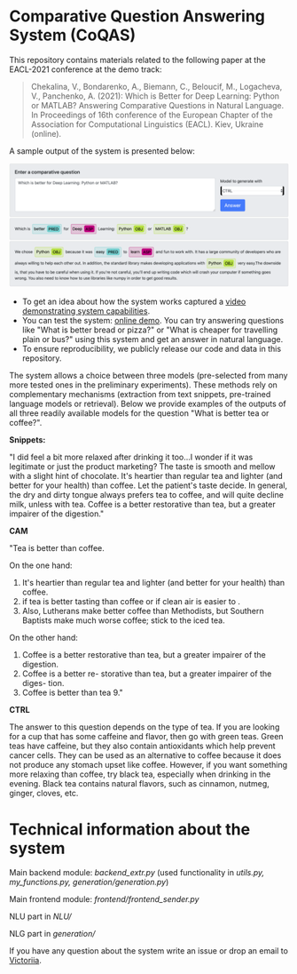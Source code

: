 # Comparative Question Answering System (CoQAS)

This repository contains materials related to the following paper at the EACL-2021 conference at the demo track: 


> Chekalina, V., Bondarenko, A., Biemann, C., Beloucif, M., Logacheva, V., Panchenko, A. (2021): Which is Better for Deep Learning: Python or MATLAB? Answering Comparative Questions in Natural Language. In Proceedings of 16th conference of the European Chapter of the Association for Computational Linguistics (EACL). Kiev, Ukraine (online). 


A sample output of the system is presented below:

![Screenshot](static/which-is-better.png "Screenshot")

- To get an idea about how the system works  captured a [video demonstrating system capabilities](https://youtu.be/_DltlG-TMcc). 
- You can test the system: [online demo](https://nlp.zhores.net/coqas/). You can try answering questions like "What is better bread or pizza?" or "What is cheaper for travelling plain or bus?" using this system and get an answer in natural language. 
- To ensure reproducibility, we publicly release our code and data in this repository. 

The system allows a choice between three models (pre-selected from many more tested ones in the preliminary experiments). These methods rely on complementary mechanisms (extraction from text snippets, pre-trained language models or retrieval).  Below we provide examples of the outputs of all three readily available models for the question "What is better tea or coffee?".

**Snippets:**

"I did feel a bit more relaxed after drinking it too...I wonder if it was legitimate or just the product marketing? The taste is smooth and mellow with a slight hint of chocolate. It's heartier than regular tea and lighter (and better for your health) than coffee. Let the patient's taste decide. In general, the dry and dirty tongue always prefers tea to coffee, and will quite decline milk, unless with tea. Coffee is a better restorative than tea, but a greater impairer of the digestion."

**CAM**

"Tea is better than coffee. 

On the one hand: 
1) It's heartier than regular tea and lighter (and better for your health) than coffee. 
2) if tea is better tasting than coffee or if clean air is easier to . 
3) Also, Lutherans make better coffee than Methodists, but Southern Baptists make much worse coffee; stick to the iced tea. 

On the other hand: 
1) Coffee is a better restorative than tea, but a greater impairer of the digestion. 
2) Coffee is a better re- storative than tea, but a greater impairer of the diges- tion. 
3) Coffee is better than tea 9."

**CTRL**

The answer to this question depends on the type of tea. If you are looking for a cup that has some caffeine and flavor, then go with green teas. Green teas have caffeine, but they also contain antioxidants which help prevent cancer cells. They can be used as an alternative to coffee because it does not produce any stomach upset like coffee. However, if you want something more relaxing than coffee, try black tea, especially when drinking in the evening. Black tea contains natural flavors, such as cinnamon, nutmeg, ginger, cloves, etc.


# Technical information about the system

Main backend module: *backend_extr.py* (used functionality in *utils.py, my_functions.py, generation/generation.py*)

Main frontend module: *frontend/frontend_sender.py*

NLU part in *NLU/*

NLG part in *generation/*

If you have any question about the system write an issue or drop an email to [Victoriia](mailto:sayankotor1@gmail.com).
